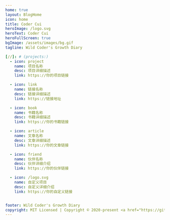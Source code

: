 ```yaml
---
home: true
layout: BlogHome
icon: home
title: Coder Cui
heroImage: /logo.svg
heroText: Coder Cui
heroFullScreen: true
bgImage: /assets/images/bg.gif
tagline: Wild Coder's Growth Diary

[//]: # (projects:)
  - icon: project
    name: 项目名称
    desc: 项目详细描述
    link: https://你的项目链接

  - icon: link
    name: 链接名称
    desc: 链接详细描述
    link: https://链接地址

  - icon: book
    name: 书籍名称
    desc: 书籍详细描述
    link: https://你的书籍链接

  - icon: article
    name: 文章名称
    desc: 文章详细描述
    link: https://你的文章链接

  - icon: friend
    name: 伙伴名称
    desc: 伙伴详细介绍
    link: https://你的伙伴链接

  - icon: /logo.svg
    name: 自定义项目
    desc: 自定义详细介绍
    link: https://你的自定义链接


footer: Wild Coder's Growth Diary
copyright: MIT Licensed | Copyright © 2020-present <a href="https://github.com/coder-cuizw">Mr.Cui</a>
---
```

